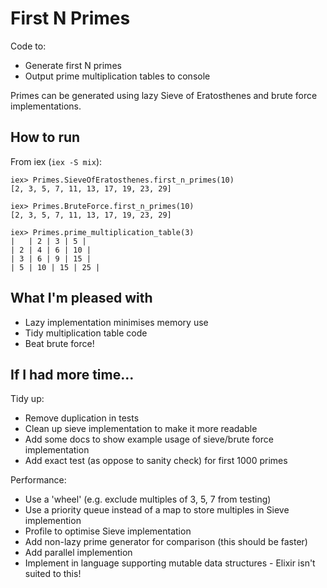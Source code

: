 # First N Primes

Code to:

- Generate first N primes
- Output prime multiplication tables to console

Primes can be generated using lazy Sieve of Eratosthenes and brute force implementations.

## How to run

From iex (`iex -S mix`):

```
iex> Primes.SieveOfEratosthenes.first_n_primes(10)
[2, 3, 5, 7, 11, 13, 17, 19, 23, 29]

iex> Primes.BruteForce.first_n_primes(10)
[2, 3, 5, 7, 11, 13, 17, 19, 23, 29]

iex> Primes.prime_multiplication_table(3)
|   | 2 | 3 | 5 |
| 2 | 4 | 6 | 10 |
| 3 | 6 | 9 | 15 |
| 5 | 10 | 15 | 25 |
```

## What I'm pleased with

- Lazy implementation minimises memory use
- Tidy multiplication table code
- Beat brute force!

## If I had more time...

Tidy up:

- Remove duplication in tests
- Clean up sieve implementation to make it more readable
- Add some docs to show example usage of sieve/brute force implementation
- Add exact test (as oppose to sanity check) for first 1000 primes

Performance:

- Use a 'wheel' (e.g. exclude multiples of 3, 5, 7 from testing)
- Use a priority queue instead of a map to store multiples in Sieve implemention
- Profile to optimise Sieve implementation
- Add non-lazy prime generator for comparison (this should be faster)
- Add parallel implemention
- Implement in language supporting mutable data structures - Elixir isn't suited to this!
